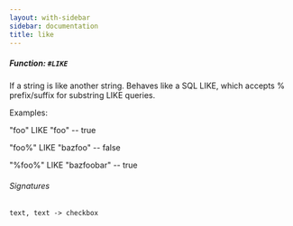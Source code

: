 ```yaml
---
layout: with-sidebar
sidebar: documentation
title: like
---
```


##### Function: `#LIKE`
If a string is like another string.
  Behaves like a SQL LIKE, which accepts % prefix/suffix
  for substring LIKE queries.

  Examples:

  "foo" LIKE "foo" -- true

  "foo%" LIKE "bazfoo" -- false

  "%foo%" LIKE "bazfoobar" -- true

###### Signatures
    text, text -> checkbox

